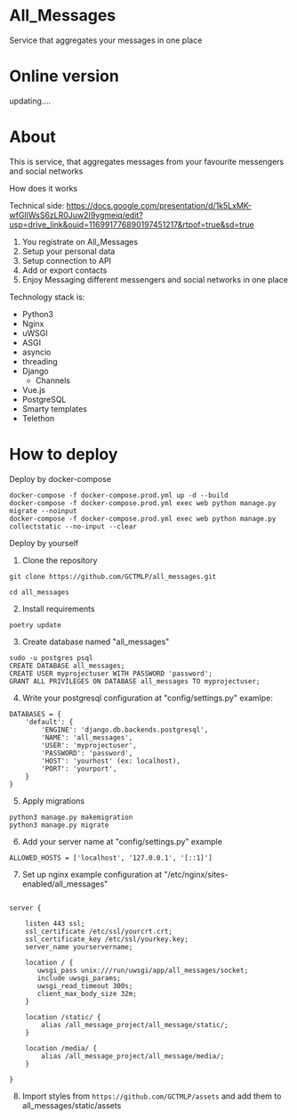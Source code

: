 # All_Messages
Service that aggregates your messages in one place


# Online version
updating....

# About

This is service, that aggregates messages from your favourite messengers and social networks

How does it works

Technical side: https://docs.google.com/presentation/d/1k5LxMK-wfGlIWsS6zLR0Juw2I9ygmeiq/edit?usp=drive_link&ouid=116991776890197451217&rtpof=true&sd=true

1. You registrate on All_Messages
2. Setup your personal data
3. Setup connection to API 
4. Add or export contacts
5. Enjoy Messaging different messengers and social networks in one place

Technology stack is:
  - Python3
  - Nginx
  - uWSGI
  - ASGI
  - asyncio
  - threading
  - Django
    - Channels
  - Vue.js
  - PostgreSQL
  - Smarty templates
  - Telethon

# How to deploy

Deploy by docker-compose 
```
docker-compose -f docker-compose.prod.yml up -d --build
docker-compose -f docker-compose.prod.yml exec web python manage.py migrate --noinput
docker-compose -f docker-compose.prod.yml exec web python manage.py collectstatic --no-input --clear 
```

Deploy by yourself

1. Clone the repository
```
git clone https://github.com/GCTMLP/all_messages.git
```
```
cd all_messages
```

2. Install requirements
```
poetry update
```

3. Create database named "all_messages"
```
sudo -u postgres psql
CREATE DATABASE all_messages;
CREATE USER myprojectuser WITH PASSWORD 'password';
GRANT ALL PRIVILEGES ON DATABASE all_messages TO myprojectuser;
```

4. Write your postgresql configuration at "config/settings.py"
examlpe:
```
DATABASES = {
    'default': {
        'ENGINE': 'django.db.backends.postgresql',
        'NAME': 'all_messages',
        'USER': 'myprojectuser',
        'PASSWORD': 'password',
        'HOST': 'yourhost' (ex: localhost),
        'PORT': 'yourport',
    }
}
```

5. Apply migrations
```
python3 manage.py makemigration
python3 manage.py migrate
```

6. Add your server name at "config/settings.py"
example
```
ALLOWED_HOSTS = ['localhost', '127.0.0.1', '[::1]']
```

7. Set up nginx
example configuration at "/etc/nginx/sites-enabled/all_messages"
```

server {

    listen 443 ssl;
    ssl_certificate /etc/ssl/yourcrt.crt;
    ssl_certificate_key /etc/ssl/yourkey.key;
    server_name yourservername;

    location / {
       uwsgi_pass unix:///run/uwsgi/app/all_messages/socket;
       include uwsgi_params;
       uwsgi_read_timeout 300s;
       client_max_body_size 32m;
    }

    location /static/ {
        alias /all_message_project/all_message/static/;
    }
    
    location /media/ {
        alias /all_message_project/all_message/media/;
    }

}
```

8. Import styles from ```https://github.com/GCTMLP/assets``` and add them to all_messages/static/assets
